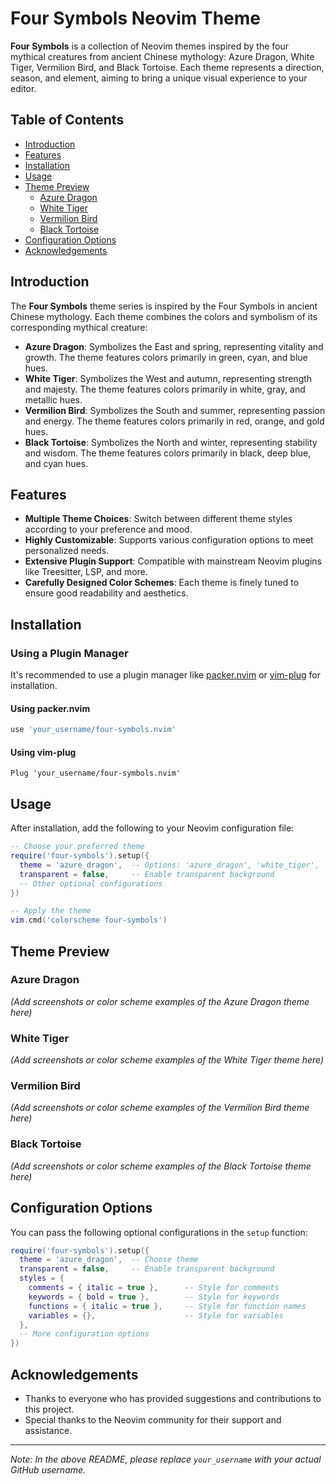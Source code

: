 <p align="center">
  <!-- Logo Placeholder -->
</p>

# Four Symbols Neovim Theme

**Four Symbols** is a collection of Neovim themes inspired by the four mythical creatures from ancient Chinese mythology: Azure Dragon, White Tiger, Vermilion Bird, and Black Tortoise. Each theme represents a direction, season, and element, aiming to bring a unique visual experience to your editor.

## Table of Contents

- [Introduction](#introduction)
- [Features](#features)
- [Installation](#installation)
- [Usage](#usage)
- [Theme Preview](#theme-preview)
  - [Azure Dragon](#azure-dragon)
  - [White Tiger](#white-tiger)
  - [Vermilion Bird](#vermilion-bird)
  - [Black Tortoise](#black-tortoise)
- [Configuration Options](#configuration-options)
- [Acknowledgements](#acknowledgements)

## Introduction

The **Four Symbols** theme series is inspired by the Four Symbols in ancient Chinese mythology. Each theme combines the colors and symbolism of its corresponding mythical creature:

- **Azure Dragon**: Symbolizes the East and spring, representing vitality and growth. The theme features colors primarily in green, cyan, and blue hues.
- **White Tiger**: Symbolizes the West and autumn, representing strength and majesty. The theme features colors primarily in white, gray, and metallic hues.
- **Vermilion Bird**: Symbolizes the South and summer, representing passion and energy. The theme features colors primarily in red, orange, and gold hues.
- **Black Tortoise**: Symbolizes the North and winter, representing stability and wisdom. The theme features colors primarily in black, deep blue, and cyan hues.

## Features

- **Multiple Theme Choices**: Switch between different theme styles according to your preference and mood.
- **Highly Customizable**: Supports various configuration options to meet personalized needs.
- **Extensive Plugin Support**: Compatible with mainstream Neovim plugins like Treesitter, LSP, and more.
- **Carefully Designed Color Schemes**: Each theme is finely tuned to ensure good readability and aesthetics.

## Installation

### Using a Plugin Manager

It's recommended to use a plugin manager like [packer.nvim](https://github.com/wbthomason/packer.nvim) or [vim-plug](https://github.com/junegunn/vim-plug) for installation.

#### Using packer.nvim

```lua
use 'your_username/four-symbols.nvim'
```

#### Using vim-plug

```vim
Plug 'your_username/four-symbols.nvim'
```

## Usage

After installation, add the following to your Neovim configuration file:

```lua
-- Choose your preferred theme
require('four-symbols').setup({
  theme = 'azure_dragon',  -- Options: 'azure_dragon', 'white_tiger', 'vermilion_bird', 'black_tortoise'
  transparent = false,     -- Enable transparent background
  -- Other optional configurations
})

-- Apply the theme
vim.cmd('colorscheme four-symbols')
```

## Theme Preview

### Azure Dragon

_(Add screenshots or color scheme examples of the Azure Dragon theme here)_

### White Tiger

_(Add screenshots or color scheme examples of the White Tiger theme here)_

### Vermilion Bird

_(Add screenshots or color scheme examples of the Vermilion Bird theme here)_

### Black Tortoise

_(Add screenshots or color scheme examples of the Black Tortoise theme here)_

## Configuration Options

You can pass the following optional configurations in the `setup` function:

```lua
require('four-symbols').setup({
  theme = 'azure_dragon',  -- Choose theme
  transparent = false,     -- Enable transparent background
  styles = {
    comments = { italic = true },      -- Style for comments
    keywords = { bold = true },        -- Style for keywords
    functions = { italic = true },     -- Style for function names
    variables = {},                    -- Style for variables
  },
  -- More configuration options
})
```

## Acknowledgements

- Thanks to everyone who has provided suggestions and contributions to this project.
- Special thanks to the Neovim community for their support and assistance.

---

_Note: In the above README, please replace `your_username` with your actual GitHub username._
